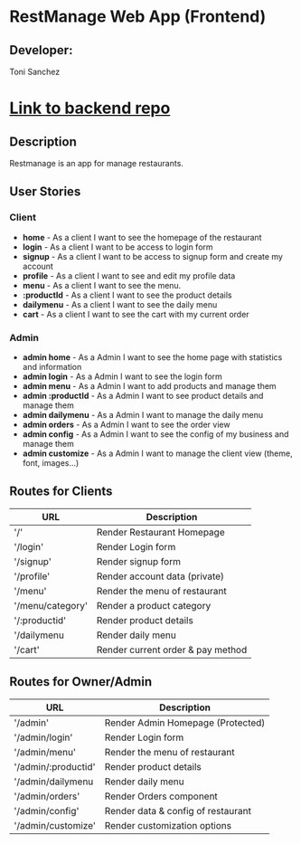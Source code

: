 # RestManage Web App (Frontend)

## Developer:

  Toni Sanchez

# [Link to backend repo](https://github.com/Tonisg91/restmanage-backend)

## Description

Restmanage is an app for manage restaurants.

## User Stories
### Client
- **home** - As a client I want to see the homepage of the restaurant
- **login** - As a client I want to be access to login form
- **signup** - As a client I want to be access to signup form and create my account
- **profile** - As a client I want to see and edit my profile data
- **menu** - As a client I want to see the menu.
- **:productId** - As a client I want to see the product details
- **dailymenu** - As a client I want to see the daily menu
- **cart** - As a client I want to see the cart with my current order

### Admin
- **admin home** - As a Admin I want to see the home page with statistics and information
- **admin login** - As a Admin I want to see the login form
- **admin menu** - As a Admin I want to add products and manage them
- **admin :productId** - As a Admin I want to see product details and manage them
- **admin dailymenu** - As a Admin I want to manage the daily menu
- **admin orders** - As a Admin I want to see the order view
- **admin config** - As a Admin I want to see the config of my business and manage them
- **admin customize** - As a Admin I want to manage the client view (theme, font, images...)

## Routes for Clients

| URL                                           | Description                                                                   |
| -------------------------------------------- | ----------------------------------------------------------------------------- |
| '/'                                           | Render Restaurant Homepage                                                    |
| '/login'                                      | Render Login form                                                             |
| '/signup'                                     | Render signup form                                                            |
| '/profile'                                    | Render account data (private)                                                 |
| '/menu'                                       | Render the menu of restaurant                                                 |
| '/menu/category'                              | Render a product category                                                     |
| '/:productid'                                 | Render product details                                                        |
| '/dailymenu                                   | Render daily menu                                                             |
| '/cart'                                       | Render current order & pay method                                             |


## Routes for Owner/Admin

| URL                                           | Description                                                                   |
| -------------------------------------------- | ----------------------------------------------------------------------------- |
| '/admin'                                      | Render Admin Homepage (Protected)                                             |
| '/admin/login'                                | Render Login form                                                             |
| '/admin/menu'                                 | Render the menu of restaurant                                                 |
| '/admin/:productid'                           | Render product details                                                        |
| '/admin/dailymenu                             | Render daily menu                                                             |
| '/admin/orders'                               | Render Orders component                                                       |
| '/admin/config'                               | Render data & config of restaurant                                            |
| '/admin/customize'                            | Render customization options                                                  |



